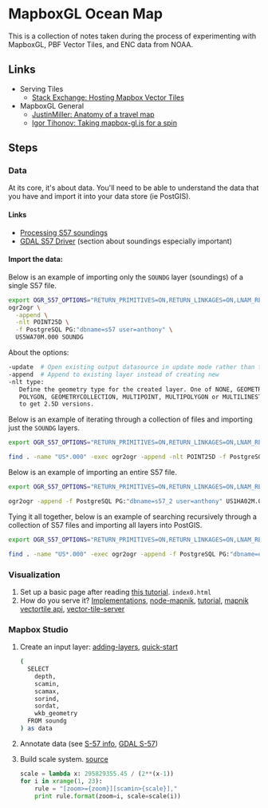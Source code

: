 # MapboxGL Ocean Map

This is a collection of notes taken during the process of experimenting with MapboxGL, PBF Vector Tiles, and ENC data from NOAA.

## Links

* Serving Tiles
  * [Stack Exchange: Hosting Mapbox Vector Tiles](http://gis.stackexchange.com/questions/125037/self-hosting-mapbox-vector-tiles)
* MapboxGL General
  * [JustinMiller: Anatomy of a travel map](http://justinmiller.io/posts/2015/01/20/anatomy-of-a-travel-map/)
  * [Igor Tihonov: Taking mapbox-gl.js for a spin](http://igortihonov.com/2014/10/21/taking-mapbox-gl-for-a-spin/)

## Steps

### Data

At its core, it's about data. You'll need to be able to understand the data that you have and import it into your data store (ie PostGIS).

#### Links
* [Processing S57 soundings](http://blog.perrygeo.net/2005/12/03/hello-world/)
* [GDAL S57 Driver](http://www.gdal.org/drv_s57.html) (section about soundings especially important)


#### Import the data:

Below is an example of importing only the `SOUNDG` layer (soundings) of a single S57 file.
``` bash
export OGR_S57_OPTIONS="RETURN_PRIMITIVES=ON,RETURN_LINKAGES=ON,LNAM_REFS=ON,SPLIT_MULTIPOINT=ON,ADD_SOUNDG_DEPTH=ON"
ogr2ogr \
  -append \
  -nlt POINT25D \
  -f PostgreSQL PG:"dbname=s57 user=anthony" \
  US5WA70M.000 SOUNDG
```

About the options:

``` bash
-update  # Open existing output datasource in update mode rather than trying to create a new one
-append  # Append to existing layer instead of creating new
-nlt type:
   Define the geometry type for the created layer. One of NONE, GEOMETRY, POINT, LINESTRING,
   POLYGON, GEOMETRYCOLLECTION, MULTIPOINT, MULTIPOLYGON or MULTILINESTRING. Add '25D' to the name
   to get 2.5D versions.
```
Below is an example of iterating through a collection of files and importing just the `SOUNDG` layers.
``` bash
export OGR_S57_OPTIONS="RETURN_PRIMITIVES=ON,RETURN_LINKAGES=ON,LNAM_REFS=ON,SPLIT_MULTIPOINT=ON,ADD_SOUNDG_DEPTH=ON"

find . -name "US*.000" -exec ogr2ogr -append -nlt POINT25D -f PostgreSQL PG:"dbname=s57 user=anthony" {} SOUNDG \;
```
Below is an example of importing an entire S57 file.
``` bash
export OGR_S57_OPTIONS="RETURN_PRIMITIVES=ON,RETURN_LINKAGES=ON,LNAM_REFS=ON,SPLIT_MULTIPOINT=ON,ADD_SOUNDG_DEPTH=ON"

ogr2ogr -append -f PostgreSQL PG:"dbname=s57_2 user=anthony" US1HA02M.000 -skipfailures \;
```
Tying it all together, below is an example of searching recursively through a collection of S57 files and importing all layers into PostGIS.
``` bash
export OGR_S57_OPTIONS="RETURN_PRIMITIVES=ON,RETURN_LINKAGES=ON,LNAM_REFS=ON,SPLIT_MULTIPOINT=ON,ADD_SOUNDG_DEPTH=ON"

find . -name "US*.000" -exec ogr2ogr -append -f PostgreSQL PG:"dbname=enc user=anthony" {} -skipfailures \;
```

### Visualization

1. Set up a basic page after reading [this tutorial](https://gist.github.com/mapmeld/8866414b7fc8940e8540).  `index0.html`
1. How do you serve it?  [Implementations](https://github.com/mapbox/vector-tile-spec/wiki/Implementations), [node-mapnik](https://github.com/mapnik/node-mapnik), [tutorial](http://www.sparkgeo.com/labs/big/), [mapnik vectortile api](https://github.com/mapnik/node-mapnik/blob/master/docs/VectorTile.md), [vector-tile-server](https://github.com/artemp/vector-tile-server)

### Mapbox Studio

1. Create an input layer: [adding-layers](https://www.mapbox.com/tilemill/docs/manual/adding-layers/), [quick-start](https://www.mapbox.com/mapbox-studio/source-quickstart/)

    ``` bash
    (
      SELECT
        depth,
        scamin,
        scamax,
        sorind,
        sordat,
        wkb_geometry
      FROM soundg
    ) as data
    ```
1. Annotate data (see [S-57 info](http://www.caris.com/S-57/frames/S57catalog.htm), [GDAL S-57](http://gdal.org/1.11/ogr/drv_s57.html))
1. Build scale system. [source](http://msdn.microsoft.com/en-us/library/bb259689.aspx)

    ``` python
    scale = lambda x: 295829355.45 / (2**(x-1))
    for i in xrange(1, 23):
        rule = "[zoom>={zoom}][scamin>{scale}],"
        print rule.format(zoom=i, scale=scale(i))
    ```
